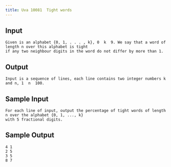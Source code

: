 ```yaml
---
title: Uva 10081  Tight words
---
```



## Input

```text
Given is an alphabet {0, 1, . . . , k}, 0  k  9. We say that a word of length n over this alphabet is tight
if any two neighbour digits in the word do not differ by more than 1.
```

## Output

```text
Input is a sequence of lines, each line contains two integer numbers k and n, 1  n  100.

```

## Sample Input

```text
For each line of input, output the percentage of tight words of length n over the alphabet {0, 1, ..., k}
with 5 fractional digits.

```

## Sample Output

```text
4 1
2 5
3 5
8 7

```
